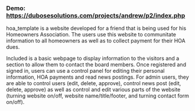 ### Demo: https://dubosesolutions.com/projects/andrew/p2/index.php ###

hoa_template is a website developed for a friend that is being used for his Homeowners Association. The users use this website to communitate information to all homeowners as well as to collect payment for their HOA dues.

Included is a basic webpage to display information to the visitors and a section to allow them to contact the board members. Once registered and signed in, users can use a control panel for editing their personal information, HOA payments and read news postings. For admin users, they are able to control users (edit, delete, approve), control news post (edit, delete, approve) as well as control and edit various parts of the website (turning website on/off, website name/title/footer, and turning contact form on/off).
